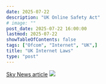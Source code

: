 ```yaml
---
date: 2025-07-22
description: "UK Online Safety Act"
# image: ""
post_date: 2025-07-22 16:00:00
lastmod: 2025-07-22
showTableOfContents: false
tags: ["Ofcom", "Internet", "UK",]
title: "UK Internet Laws"
type: "post"
---
```


[Sky News article](https://news.sky.com/story/new-internet-rules-come-into-force-this-week-heres-what-will-change-13400034?dcmp=snt-sf-twitter)
![](/images/20250723_185501_20250722_142041_ofcom_logo-e1595844252943-293x300.png)